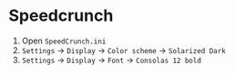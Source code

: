 # Speedcrunch

1. Open `SpeedCrunch.ini`
2. `Settings` -> `Display` -> `Color scheme` -> `Solarized Dark`
3. `Settings` -> `Display` -> `Font` -> `Consolas 12 bold`

